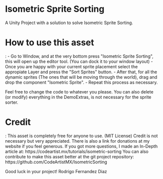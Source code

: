 # Isometric Sprite Sorting
A Unity Project with a solution to solve Isometric Sprite Sorting.

<h1><b>How to use this asset</b></h1>:
- Go to Window, and at the very bottom press "Isometric Sprite Sorting", this will open up the editor tool. (You can dock it to your window layout)
- Once you are happy with your current sprite placement select the appropiate Layer and press the "Sort Sprites" button. 
- After that, for all the dynamic sprites (The ones that will be moving through the world), drag and drop the component "Isometric Sprite".
- Repeat this process as necessary.

Feel free to change the code to whatever you please.
You can also delete (or modify) everything in the DemoExtras, is not necessary for the sprite sorter.


<h1><b>Credit</b></h1>:
This asset is completely free for anyone to use. (MIT License)
Credit is not necessary but very appreciated. 
There is also a link for donations at my website if you feel generous.
If you got more questions, I made an In-Depth article at: https://codeartist.mx/tutorials/isometric-sorting
You can also contribute to make this asset better at the git project repository: https://github.com/CodeArtistMX/IsometricSorting

Good luck in your project! 
Rodrigo Fernandez Diaz

